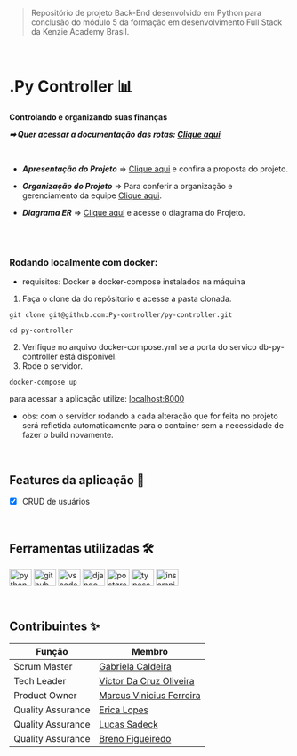 > Repositório de projeto Back-End desenvolvido em Python para conclusão do módulo 5 da formação em desenvolvimento Full Stack da Kenzie Academy Brasil.
 <br />
 
 
 # .Py Controller 📊  
**Controlando e organizando suas finanças**

***➡ Quer acessar a documentação das rotas: <a href="https://py-controller-adol.onrender.com/api/docs" target="_blank">Clique aqui</a>***


<br />

* ***Apresentação do Projeto*** => [Clique aqui](https://www.canva.com/design/DAFWhSIWlP8/NRmXu05pJCxvrmbVTUWSrw/view?utm_content=DAFWhSIWlP8&utm_campaign=designshare&utm_medium=link2&utm_source=sharebutton) e confira a proposta do projeto.
 
* ***Organização do Projeto*** => Para conferir a organização e gerenciamento da equipe [Clique aqui](https://trello.com/invite/b/bcV9SNxd/ATTI4f472def50156eba028cec8e29981afc7CD11197/projeto-back-end-m5).

* ***Diagrama ER*** => [Clique aqui](https://drive.google.com/file/d/1DAFjaj7Kfvj0MWxeoPbuTFJndl6ERJ_3/view) e acesse o diagrama do Projeto.

<br />
&nbsp;

### Rodando localmente com docker:
- requisitos: Docker e docker-compose instalados na máquina
1. Faça o clone da do repósitorio e acesse a pasta clonada.
```shell
git clone git@github.com:Py-controller/py-controller.git

cd py-controller
```
2. Verifique no arquivo docker-compose.yml se a porta do servico db-py-controller está disponivel.
3. Rode o servidor.
```shell
docker-compose up
```
para acessar a aplicação utilize: [localhost:8000](localhost:8000)
- obs: com o servidor rodando a cada alteração que for feita no projeto será refletida automaticamente para o container sem a necessidade de fazer o build novamente.

&nbsp;

## Features da aplicação 🧱

- [x] CRUD de usuários

&nbsp;

## Ferramentas utilizadas 🛠 

 <img align="center" alt="python" height="30" width="40" src="https://cdn.jsdelivr.net/gh/devicons/devicon/icons/python/python-original.svg"> <img align="center" alt="github" height="30" width="40" src="https://cdn.jsdelivr.net/gh/devicons/devicon/icons/github/github-original.svg">
 <img align="center" alt="vscode" height="30" width="40" src="https://cdn.jsdelivr.net/gh/devicons/devicon/icons/vscode/vscode-original.svg"> <img align="center" alt="django" height="30" width="40" src="https://cdn.jsdelivr.net/gh/devicons/devicon/icons/django/django-plain-wordmark.svg">
 <img align="center" alt="postgresql" height="30" width="40" src="https://cdn.jsdelivr.net/gh/devicons/devicon/icons/postgresql/postgresql-original.svg"> <img align="center" alt="typescript" height="30" width="40" src="https://cdn.jsdelivr.net/gh/devicons/devicon/icons/typescript/typescript-original.svg">
 <img align="center" alt="insomnia" height="30" width="40" src="https://www.svgrepo.com/show/353904/insomnia.svg">


&nbsp;


## Contribuintes ✨

Função   | Membro
--------- | ------
Scrum Master | [Gabriela Caldeira](https://www.linkedin.com/in/gabihcaldeira)
Tech Leader | [Victor Da Cruz Oliveira](https://www.linkedin.com/in/victor-d-cruz/)
Product Owner | [Marcus Vinicius Ferreira](https://www.linkedin.com/in/marcus-vinicius-05855193/)
Quality Assurance | [Erica Lopes](https://www.linkedin.com/in/ericalopes)
Quality Assurance | [Lucas Sadeck](https://www.linkedin.com/in/lucassadeck/)
Quality Assurance | [Breno Figueiredo](https://www.linkedin.com/in/brenosfigueiredo/)

